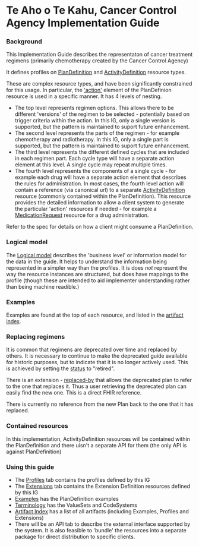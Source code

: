 <!-- index.md {% comment %}
*****************************************************************************************
*                            WARNING: DO NOT EDIT THIS FILE                             *
*                                                                                       *
* This file is generated by SUSHI. Any edits you make to this file will be overwritten. *
*                                                                                       *
* To change the contents of this file, edit the original source file at:                *
* ig-data/input/pagecontent/index.md                                                    *
*****************************************************************************************
{% endcomment %} -->
# Te Aho o Te Kahu, Cancer Control Agency Implementation Guide

### Background
This Implementation Guide describes the representaton of cancer treatment regimens (primarily chemotherapy created by the Cancer Control Agency)

It defines profiles on [PlanDefinition](http://hl7.org/fhir/plandefinition.html) and [ActivityDefinition](http://hl7.org/fhir/activitydefinition.html) resource types.

These are complex resource types, and have been significantly constrained for this usage. In particular, the ['action'](http://hl7.org/fhir/plandefinition-definitions.html#PlanDefinition.action) element of the PlanDefinion resource is used in a specific manner. It has 4 levels of nesting.

* The top level represents regimen options. This allows there to be different 'versions' of the regimen to be selected - potentially based on trigger criteria within the action. In this IG, only a single version is supported, but the pattern is maintained to suport future enhancement. 
* The second level represents the parts of the regimen - for example chemotherapy and radiotherapy. In this IG, only a single part is supported, but the pattern is maintained to suport future enhancement. 
* The third level represents the different defined cycles that are included in each regimen part. Each cycle type will have a separate action element at this level. A single cycle may repeat multiple times.
* The fourth level represents the components of a single cycle - for example each drug will have a separate action element that describes the rules for administration. In most cases, the fourth level action will contain a reference (via canonical url) to a separate [ActivityDefinition](http://hl7.org/fhir/ActivityDefinition) resource (commonly contained within the PlanDefinition). This resource provides the detailed information to allow a client system to generate the particular 'action' resources if needed - for example a [MedicationRequest](http://hl7.org/fhir/medicationrequest.html) resource for a drug administration.

Refer to the spec for details on how a client might consume a PlanDefinition.

### Logical model
The [Logical model](StructureDefinition-CancerRegimensLM.html) describes the 'business level' or information model for the data in the guide. It helps to understand the information being represented in a simpler way than the profiles. It is does *not* represent the way the resource instances are structured, but does have mappings to the profile (though these are intended to aid implementer understanding rather than being machine readible.)

### Examples
Examples are found at the top of each resource, and listed in the [artifact index](artifacts.html). 

### Replacing regimens
It is common that regimens are deprecated over time and replaced by others. It is necessary to continue to make the deprecated guide available for historic purposes, but to indicate that it is no longer actively used. This is achieved by setting the [status](StructureDefinition-CcaPlanDefinition-definitions.html#PlanDefinition.status) to "retired". 

There is an extension - [replaced-by](StructureDefinition-replaced-by.html) that allows the deprecated plan to refer to the one that replaces it. Thus a user retrieving the deprecated plan can easily find the new one. This is a direct FHIR reference.

There is currently no reference from the new Plan back to the one that it has replaced.

### Contained resources
In this implementation, ActivityDefinition resources will be contained within the PlanDefinition and there uisn't a separate API for them (the only API is against PlanDefinition)

### Using this guide

* The [Profiles](profiles.html) tab contains the profiles defined by this IG
* The [Extensions](extensions.html) tab contains the Extension Definition resources defined by this IG
* [Examples](examples.html) has the PlanDefinition examples
* [Terminology]() has the ValueSets and CodeSystems
* [Artifact Index](artifacts.html) has a list of all artifacts (including Examples, Profiles and Extensions)
* There will be an API tab to describe the external interface supported by the system. It is also feasible to 'bundle' the resources into a separate package for direct distribution to specific clients.
